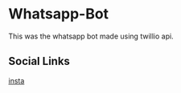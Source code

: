# Whatsapp-Bot

This was the whatsapp bot made using twillio api.
 ## Social Links
 [insta](www.instagram.com/edantuti)
